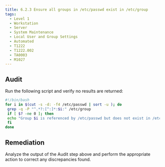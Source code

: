 ```yaml
---
title: 6.2.3 Ensure all groups in /etc/passwd exist in /etc/group
tags:
  - Level 1
  - Workstation
  - Server
  - System Maintenance
  - Local User and Group Settings
  - Automated
  - T1222
  - T1222.002
  - TA0003
  - M1027
---
```


## Audit
Run the following script and verify no results are returned:
```bash linenums="1"
#!/bin/bash
for i in $(cut -s -d: -f4 /etc/passwd | sort -u ); do
 grep -q -P "^.*?:[^:]*:$i:" /etc/group
 if [ $? -ne 0 ]; then
 echo "Group $i is referenced by /etc/passwd but does not exist in /etc/group"
 fi
done
```

## Remediation
Analyze the output of the Audit step above and perform the appropriate action to correct any discrepancies found.
